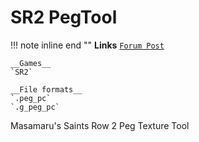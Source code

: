 # SR2 PegTool

!!! note inline end ""
    __Links__
    [`Forum Post`](https://www.saintsrowmods.com/forum/threads/saints-row-2-peg-texture-tool.8687/)

    __Games__
    `SR2`
    
    __File formats__
    `.peg_pc`
    `.g_peg_pc`

    

Masamaru's Saints Row 2 Peg Texture Tool